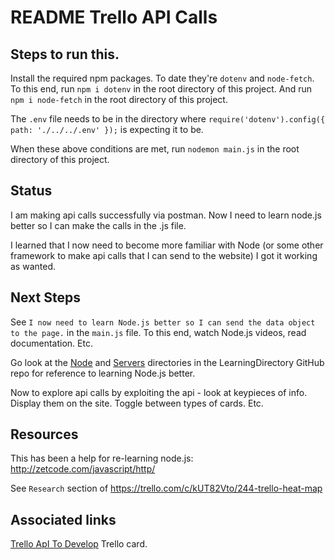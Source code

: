 # README Trello API Calls

## Steps to run this.

Install the required npm packages. To date they're `dotenv` and `node-fetch`. To this end, run `npm i dotenv` in the root directory of this project.
And run `npm i node-fetch` in the root directory of this project.

The `.env` file needs to be in the directory where `require('dotenv').config({ path: './../../.env' });` is expecting it to be.

When these above conditions are met, run `nodemon main.js` in the root directory of this project.

## Status

I am making api calls successfully via postman. 
Now I need to learn node.js better so I can make the calls in the .js file.

I learned that I now need to become more familiar with Node (or some other framework to make api calls that I can send to the website)
I got it working as wanted.

## Next Steps
See `I now need to learn Node.js better so I can send the data object to the page.` in the `main.js` file. To this end, watch Node.js videos, read documentation. Etc.

Go look at the [Node](https://github.com/JamieBort/LearningDirectory/tree/master/Node) and [Servers](https://github.com/JamieBort/LearningDirectory/tree/master/Servers) directories in the LearningDirectory GitHub repo for reference to learning Node.js better.

Now to explore api calls by exploiting the api - look at keypieces of info. Display them on the site. Toggle between types of cards. Etc.

## Resources
This has been a help for re-learning node.js: http://zetcode.com/javascript/http/

See `Research` section of https://trello.com/c/kUT82Vto/244-trello-heat-map


## Associated links
[Trello ApI To Develop](https://trello.com/c/ckENy2E8/255-trello-api-to-develop) Trello card.